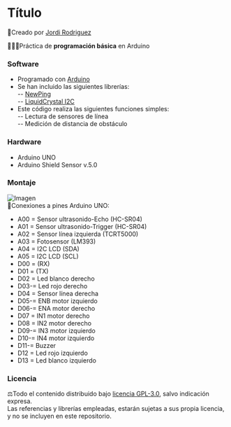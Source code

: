 # Título
🔗Creado por [Jordi Rodriguez](https://github.com/jordirdp)  

👨🏻‍💻Práctica de **programación básica** en Arduino  
    
### Software  
- Programado con [Arduino](https://www.arduino.cc/en/software)
- Se han incluido las siguientes librerías:  
-- [NewPing](https://bitbucket.org/teckel12/arduino-new-ping/src/master/)  
-- [LiquidCrystal I2C](https://github.com/fdebrabander/Arduino-LiquidCrystal-I2C-library)  
- Este código realiza las siguientes funciones simples:  
-- Lectura de sensores de línea  
-- Medición de distancia de obstáculo  

### Hardware  
- Arduino UNO  
- Arduino Shield Sensor v.5.0

### Montaje  
![Imagen](/Images/Imagen.jpeg)  
🔧Conexiones a pines Arduino UNO:  
- A00 = Sensor ultrasonido-Echo (HC-SR04)  
- A01 = Sensor ultrasonido-Trigger (HC-SR04)  
- A02 = Sensor línea izquierda (TCRT5000)  
- A03 = Fotosensor (LM393)  
- A04 = I2C LCD (SDA)  
- A05 = I2C LCD (SCL)  
- D00 = (RX)
- D01 = (TX)  
- D02 = Led blanco derecho  
- D03-= Led rojo derecho  
- D04 = Sensor línea derecha   
- D05-= ENB motor izquierdo  
- D06-= ENA motor derecho  
- D07 = IN1 motor derecho  
- D08 = IN2 motor derecho  
- D09-= IN3 motor izquierdo  
- D10-= IN4 motor izquierdo  
- D11-= Buzzer  
- D12 = Led rojo izquierdo   
- D13 = Led blanco izquierdo  

### Licencia  
⚖️Todo el contenido distribuido bajo [licencia GPL-3.0](https://www.gnu.org/licenses/gpl-3.0), salvo indicación expresa.  
Las referencias y librerías empleadas, estarán sujetas a sus propia licencia, y no se incluyen en este repositorio.  
